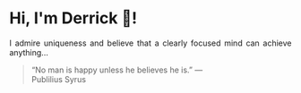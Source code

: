 # Hi, I'm Derrick 👋!
<p align="justify">I admire uniqueness and believe that a clearly focused mind can achieve anything...</p> 
<!-- #quote-start -->
<blockquote>&ldquo;No man is happy unless he believes he is.&rdquo; &mdash; <footer>Publilius Syrus</footer></blockquote>
<!-- #quote-end -->
